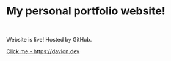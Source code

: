 <h1>My personal portfolio website!</h1>
<br>
<p>Website is live! Hosted by GitHub.<p> 
<a href="https://davlon.dev" target="_blank">
    Click me - https://davlon.dev
</a>

